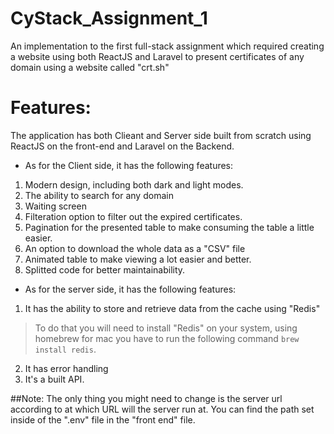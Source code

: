 # CyStack_Assignment_1
An implementation to the first full-stack assignment which required creating a website using both ReactJS and Laravel to present certificates of any domain using a website called "crt.sh"

# Features:
The application has both Clieant and Server side built from scratch using ReactJS on the front-end and Laravel on the Backend.
* As for the Client side, it has the following features:
1. Modern design, including both dark and light modes.
2. The ability to search for any domain
3. Waiting screen 
4. Filteration option to filter out the expired certificates.
5. Pagination for the presented table to make consuming the table a little easier.
6. An option to download the whole data as a "CSV" file
7. Animated table to make viewing a lot easier and better.
8. Splitted code for better maintainability. 

* As for the server side, it has the following features:
1. It has the ability to store and retrieve data from the cache using "Redis"
> To do that you will need to install "Redis" on your system, using homebrew for mac you have to run the following command `brew install redis`.
2. It has error handling
3. It's a built API.

##Note:
The only thing you might need to change is the server url according to at which URL will the server run at.
You can find the path set inside of the ".env" file in the "front end" file.

